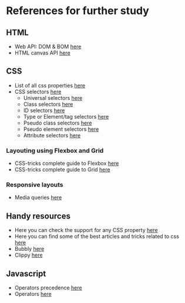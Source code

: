 # References for further study

## HTML
- Web API: DOM & BOM [here](https://developer.mozilla.org/en-US/docs/Web/API)
- HTML canvas API [here](https://developer.mozilla.org/en-US/docs/Web/API/Canvas_API)

## CSS
- List of all css properties [here](https://developer.mozilla.org/en-US/docs/Web/CSS/Reference)
- CSS selectors [here](https://developer.mozilla.org/en-US/docs/Web/CSS/CSS_Selectors)
    - Universal selectors [here](https://developer.mozilla.org/en-US/docs/Web/CSS/Universal_selectors)
    - Class selectors [here](https://developer.mozilla.org/en-US/docs/Web/CSS/Class_selectors)
    - ID selectors [here](https://developer.mozilla.org/en-US/docs/Web/CSS/ID_selectors)
    - Type or Element/tag selectors [here](https://developer.mozilla.org/en-US/docs/Web/CSS/Type_selectors)
    - Pseudo class selectors [here](https://developer.mozilla.org/en-US/docs/Web/CSS/Pseudo-classes)
    - Pseudo element selectors [here](https://developer.mozilla.org/en-US/docs/Web/CSS/Pseudo-elements)
    - Attribute selectors [here](https://developer.mozilla.org/en-US/docs/Web/CSS/Attribute_selectors)

### Layouting using Flexbox and Grid
- CSS-tricks complete guide to Flexbox [here](https://css-tricks.com/snippets/css/a-guide-to-flexbox/)
- CSS-tricks complete guide to Grid [here](https://css-tricks.com/snippets/css/complete-guide-grid/)

### Responsive layouts
- Media queries [here](https://developer.mozilla.org/en-US/docs/Learn/CSS/CSS_layout/Media_queries)

## Handy resources
- Here you can check the support for any CSS property [here](https://caniuse.com)
- Here you can find some of the best articles and tricks related to css [here](https://css-tricks.com)
- Bubbly [here](https://projects.verou.me/bubbly/)
- Clippy [here](https://bennettfeely.com/clippy/)

## Javascript
- Operators precedence [here](https://developer.mozilla.org/en-US/docs/Web/JavaScript/Reference/Operators/Operator_Precedence)
- Operators [here](https://developer.mozilla.org/en-US/docs/Web/JavaScript/Reference/Operators)